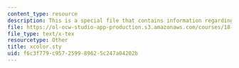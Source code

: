 ```yaml
---
content_type: resource
description: This is a special file that contains information regarding xcolor.
file: https://ol-ocw-studio-app-production.s3.amazonaws.com/courses/18-310-principles-of-discrete-applied-mathematics-fall-2013/f6c3f779c957259989625c247a04202b_xcolor.sty
file_type: text/x-tex
resourcetype: Other
title: xcolor.sty
uid: f6c3f779-c957-2599-8962-5c247a04202b
---
```

